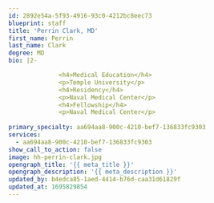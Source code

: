 ```yaml
---
id: 2892e54a-5f93-4916-93c0-4212bc8eec73
blueprint: staff
title: 'Perrin Clark, MD'
first_name: Perrin
last_name: Clark
degree: MD
bio: |2-

              <h4>Medical Education</h4>
              <p>Temple University</p>
              <h4>Residency</h4>
              <p>Naval Medical Center</p>
              <h4>Fellowship</h4>
              <p>Naval Medical Center</p>
          
primary_specialty: aa694aa8-900c-4210-bef7-136833fc9303
services:
  - aa694aa8-900c-4210-bef7-136833fc9303
show_call_to_action: false
image: hh-perrin-clark.jpg
opengraph_title: '{{ meta_title }}'
opengraph_description: '{{ meta_description }}'
updated_by: b4edca85-1aed-4414-b76d-caa31d61829f
updated_at: 1695829854
---
```

